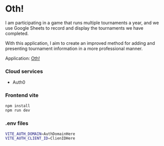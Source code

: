 # Oth!
I am participating in a game that runs multiple tournaments a year, and we use Google Sheets to record and display the tournaments we have completed.

With this application, I aim to create an improved method for adding and presenting tournament information in a more professional manner.

Application: [Oth!](https://oth.vercel.app/)

### Cloud services
- Auth0
  
### Frontend vite 
```bash
npm install
npm run dev
```



### .env files
```bash
VITE_AUTH_DOMAIN=AuthDomainHere
VITE_AUTH_CLIENT_ID=ClienIDHere
```
